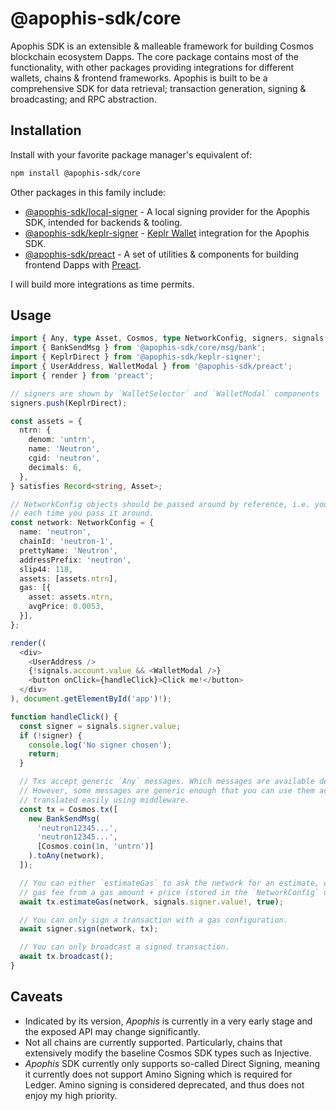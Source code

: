 # @apophis-sdk/core
Apophis SDK is an extensible & malleable framework for building Cosmos blockchain ecosystem Dapps. The core package contains most of the functionality, with other packages providing integrations for different wallets, chains & frontend frameworks. Apophis is built to be a comprehensive SDK for data retrieval; transaction generation, signing & broadcasting; and RPC abstraction.

## Installation
Install with your favorite package manager's equivalent of:

```bash
npm install @apophis-sdk/core
```

Other packages in this family include:

- [@apophis-sdk/local-signer](https://npmjs.com/package/@apophis-sdk/local-signer) - A local signing provider for the Apophis SDK, intended for backends & tooling.
- [@apophis-sdk/keplr-signer](https://npmjs.com/package/@apophis-sdk/keplr-signer) - [Keplr Wallet](https://keplr.app) integration for the Apophis SDK.
- [@apophis-sdk/preact](https://npmjs.com/package/@apophis-sdk/preact) - A set of utilities & components for building frontend Dapps with [Preact](https://preactjs.org).

I will build more integrations as time permits.

## Usage
```typescript
import { Any, type Asset, Cosmos, type NetworkConfig, signers, signals } from '@apophis-sdk/core';
import { BankSendMsg } from '@apophis-sdk/core/msg/bank';
import { KeplrDirect } from '@apophis-sdk/keplr-signer';
import { UserAddress, WalletModal } from '@apophis-sdk/preact';
import { render } from 'preact';

// signers are shown by `WalletSelector` and `WalletModal` components
signers.push(KeplrDirect);

const assets = {
  ntrn: {
    denom: 'untrn',
    name: 'Neutron',
    cgid: 'neutron',
    decimals: 6,
  },
} satisfies Record<string, Asset>;

// NetworkConfig objects should be passed around by reference, i.e. you should not create a new one
// each time you pass it around.
const network: NetworkConfig = {
  name: 'neutron',
  chainId: 'neutron-1',
  prettyName: 'Neutron',
  addressPrefix: 'neutron',
  slip44: 118,
  assets: [assets.ntrn],
  gas: [{
    asset: assets.ntrn,
    avgPrice: 0.0053,
  }],
};

render((
  <div>
    <UserAddress />
    {!signals.account.value && <WalletModal />}
    <button onClick={handleClick}>Click me!</button>
  </div>
), document.getElementById('app')!);

function handleClick() {
  const signer = signals.signer.value;
  if (!signer) {
    console.log('No signer chosen');
    return;
  }

  // Txs accept generic `Any` messages. Which messages are available depends entirely on the chain.
  // However, some messages are generic enough that you can use them across many chains, or can be
  // translated easily using middleware.
  const tx = Cosmos.tx([
    new BankSendMsg(
      'neutron12345...',
      'neutron12345...',
      [Cosmos.coin(1n, 'untrn')]
    ).toAny(network),
  ]);

  // You can either `estimateGas` to ask the network for an estimate, or `computeGas` to compute the
  // gas fee from a gas amount + price (stored in the `NetworkConfig` object).
  await tx.estimateGas(network, signals.signer.value!, true);

  // You can only sign a transaction with a gas configuration.
  await signer.sign(network, tx);

  // You can only broadcast a signed transaction.
  await tx.broadcast();
}
```

## Caveats
- Indicated by its version, *Apophis* is currently in a very early stage and the exposed API may change significantly.
- Not all chains are currently supported. Particularly, chains that extensively modify the baseline Cosmos SDK types such as Injective.
- *Apophis* SDK currently only supports so-called Direct Signing, meaning it currently does not support Amino Signing which is required for Ledger. Amino signing is considered deprecated, and thus does not enjoy my high priority.
